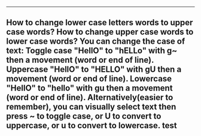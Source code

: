 ------------------------------------------------------------
How to change lower case letters words to upper case words? How to change upper case words to lower case words?
You can change the case of text:
    Toggle case "HellO" to "hELLo" with g~ then a movement (word or end of line). 
    Uppercase "HellO" to "HELLO" with gU then a movement (word or end of line). 
    Lowercase "HellO" to "hello" with gu then a movement (word or end of line). 
Alternatively(easier to remember), you can visually select text then press ~ to toggle case, or U to convert to uppercase, or u to convert to lowercase. 
test
------------------------------------------------------------


